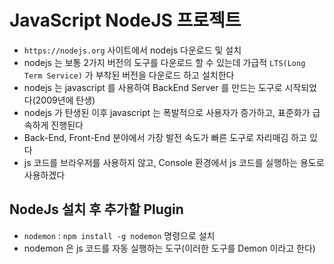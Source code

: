 # JavaScript NodeJS 프로젝트

- `https://nodejs.org` 사이트에서 nodejs 다운로드 및 설치
- nodejs 는 보통 2가지 버전의 도구를 다운로드 할 수 있는데 가급적 `LTS(Long Term Service)` 가 부착된 버전을 다운로드 하고 설치한다
- nodejs 는 javascript 를 사용하여 BackEnd Server 를 만드는 도구로 시작되었다(2009년에 탄생)
- nodejs 가 탄생된 이후 javascript 는 폭발적으로 사용자가 증가하고, 표준화가 급속하게 진행된다
- Back-End, Front-End 분야에서 가장 발전 속도가 빠른 도구로 자리매김 하고 있다
- js 코드를 브라우저를 사용하지 않고, Console 환경에서 js 코드를 실행하는 용도로 사용하겠다

## NodeJs 설치 후 추가할 Plugin

- `nodemon` : `npm install -g nodemon` 명령으로 설치
- nodemon 은 js 코드를 자동 실행하는 도구(이러한 도구를 Demon 이라고 한다)
